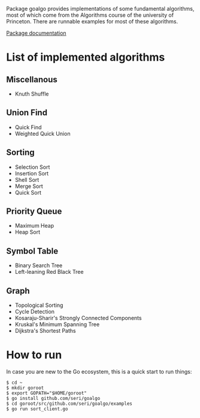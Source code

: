 Package goalgo provides implementations of some fundamental algorithms, most of
which come from the Algorithms course of the university of Princeton. There are
runnable examples for most of these algorithms.

[Package documentation](http://godoc.org/github.com/seri/goalgo)

# List of implemented algorithms

## Miscellanous

* Knuth Shuffle

## Union Find

* Quick Find
* Weighted Quick Union

## Sorting

* Selection Sort
* Insertion Sort
* Shell Sort
* Merge Sort
* Quick Sort

## Priority Queue

* Maximum Heap
* Heap Sort

## Symbol Table

* Binary Search Tree
* Left-leaning Red Black Tree

## Graph

* Topological Sorting
* Cycle Detection
* Kosaraju-Sharir's Strongly Connected Components
* Kruskal's Minimum Spanning Tree
* Dijkstra's Shortest Paths

# How to run

In case you are new to the Go ecosystem, this is a quick start to run things:

    $ cd ~
    $ mkdir goroot
    $ export GOPATH="$HOME/goroot"
    $ go install github.com/seri/goalgo
    $ cd goroot/src/github.com/seri/goalgo/examples
    $ go run sort_client.go
